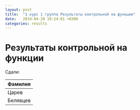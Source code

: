 ```yaml
---
layout: post
title:  "1 курс 1 группа Результаты контрольной на функции"
date:   2019-04-20 19:24:01 +0300
categories: results
---
```

# Результаты контрольной на функции

Сдали:

|Фамилия|
|-------|
|Царев|
|Белявцев|
